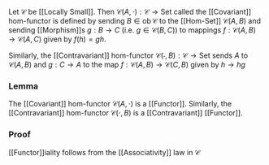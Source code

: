 Let $\mathcal{C}$ be [[Locally Small]].
Then $\mathcal{C}(A,\cdot):\mathcal{C}\to \mathrm{Set}$ called the [[Covariant]] hom-functor 
is defined by sending $B\in \operatorname{ob}\mathcal{C}$ to the [[Hom-Set]] $\mathcal{C}(A,B)$
and sending [[Morphism]]s $g:B\to C$ (i.e. $g\in \mathcal{C}(B,C)$)
to mappings $f:\mathcal{C}(A,B)\to \mathcal{C}(A,C)$ given by $f(h)=gh$.

Similarly, the [[Contravariant]] hom-functor $\mathcal{C}(\cdot,B):\mathcal{C}\to \mathrm{Set}$ 
sends $A$ to $\mathcal{C}(A,B)$ and $g:C\to A$ to the map $f:\mathcal{C}(A,B)\to \mathcal{C}(C,B)$
given by $h\to hg$
### Lemma
The [[Covariant]] hom-functor $\mathcal{C}(A,\cdot)$ is a [[Functor]].
Similarly, the [[Contravariant]] hom-functor $\mathcal{C}(\cdot,B)$ is a [[Contravariant]] [[Functor]].
### Proof
[[Functor]]iality follows from the [[Associativity]] law in $\mathcal{C}$

